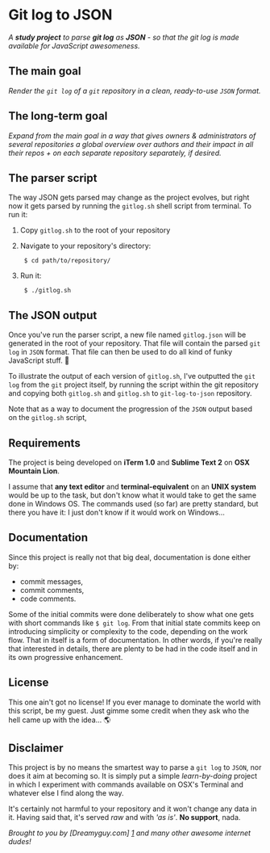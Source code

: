 Git log to JSON
================================

_A **study project** to parse **git log** as **JSON** - so that the git log is made available for JavaScript awesomeness._

The main goal
-------------------------

_Render the `git log` of a `git` repository in a clean, ready-to-use `JSON` format._

The long-term goal
-------------------------

_Expand from the main goal in a way that gives owners & administrators of several repositories a global overview over authors and their impact in all their repos + on each separate repository separately, if desired._

The parser script
-------------------------

The way JSON gets parsed may change as the project evolves, but right now it gets parsed by running the `gitlog.sh` shell script from terminal. To run it:

1. Copy `gitlog.sh` to the root of your repository

2. Navigate to your repository's directory:

        $ cd path/to/repository/

3. Run it:

        $ ./gitlog.sh

The JSON output
-------------------------

Once you've run the parser script, a new file named `gitlog.json` will be generated in the root of your repository. That file will contain the parsed `git log` in `JSON` format. That file can then be used to do all kind of funky JavaScript stuff. :beer:

To illustrate the output of each version of `gitlog.sh`, I've outputted the `git log` from the `git` project itself, by running the script within the git repository and copying both `gitlog.sh` and `gitlog.sh` to `git-log-to-json` repository.

Note that as a way to document the progression of the `JSON` output based on the `gitlog.sh` script, 

Requirements
-------------------------

The project is being developed on **iTerm 1.0** and **Sublime Text 2** on **OSX Mountain Lion**.

I assume that **any text editor** and **terminal-equivalent** on an **UNIX system** would be up to the task, but don't know what it would take to get the same done in Windows OS. The commands used (so far) are pretty standard, but there you have it: I just don't know if it would work on Windows...

Documentation
-------------------------

Since this project is really not that big deal, documentation is done either by:

* commit messages,
* commit comments,
* code comments.

Some of the initial commits were done deliberately to show what one gets with short commands like `$ git log`. From that initial state commits keep on introducing simplicity or complexity to the code, depending on the work flow. That in itself is a form of documentation. In other words, if you're really that interested in details, there are plenty to be had in the code itself and in its own progressive enhancement.

License
-------------------------

This one ain't got no license! If you ever manage to dominate the world with this script, be my guest. Just gimme some credit when they ask who the hell came up with the idea... :earth_americas:

Disclaimer
-------------------------

This project is by no means the smartest way to parse a `git log` to `JSON`, nor does it aim at becoming so. It is simply put a simple _learn-by-doing_ project in which I experiment with commands available on OSX's Terminal and whatever else I find along the way.

It's certainly not harmful to your repository and it won't change any data in it. Having said that, it's served _raw_ and with _'as is'_. **No support**, nada.

_Brought to you by [Dreamyguy.com] [1] and many other awesome internet dudes!_

  [1]: http://dreamyguy.com/        "Dreamyguy"